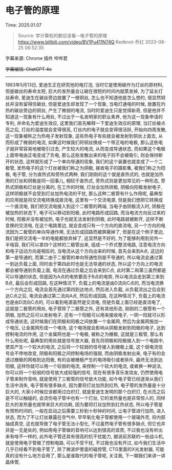 # 电子管的原理


Time: 2025.01.07

> Source: 
> 学计算机的都应该看--电子管的原理
> https://www.bilibili.com/video/BV1Pu411N74Q
> Redknot-乔红 2023-08-25 06:52:35

字幕来源: Chrome 插件 哔哔君

~~字幕编辑: ChatGPT 4o~~

------


1883年5月13日, 爱迪生正在研究他的电灯泡, 当时它是使用碳作为灯丝的原材料, 但是碳丝的寿命太短, 巨大的发热量会让碳在很短的时间内就蒸发掉, 为了延长灯丝寿命, 爱迪生在碳丝旁边放置了一根铜丝, 怎么也不知道他是怎么想的, 很显然铜丝并没有留得住碳丝, 但是爱迪生却发现了一个现象, 当电灯通电的时候, 放置在灼热的碳丝旁边的铜丝, 产生了微弱的电流, 当时的爱迪生只是觉得新奇, 但是他并不知道这一现象有什么用处, 不过出于一名发明家的职业素养, 他为这一现象申请的专利, 并命名为爱迪生效应, 这里我们首先解释一下爱迪生效应的原理, 当灯丝被点亮之后, 灯丝的温度就会变得很高, 灯丝内的电子就会变得很活跃, 开始向四周发散, 这一现象被称之为热电子发射现象, 这些热电子有些就会被发射到铜丝上面去, 从而形成了微弱的电流, 如果这时候我们将铜丝换成一个带正电的电极, 那么这些电子就非常容易地被吸引过去, 产生较大的电流, 从而变成导通状态, 而如果这个电极上面带电由正电变成了负电, 那么这些发散出来的电子则不会被吸引, 则会保持断开的状态, 这样就形成了一个单向导通的现象, 我们的这个装置也就变成了一个二极管, 发热电子的这个灯丝被我们称之为阴极, 接收电子的摄影集, 被我们称之为阳极, 电子管, 分为直热式和旁热式两种, 我们刚刚的这个就是直热式的, 也就是加热用的灯丝和阴极是同一回事儿, 相较于直热式, 旁热式则是更加常见的一种形态, 旁热式阴极和灯丝是分离的, 在工作的时候, 灯丝会加热阴极, 阴极向阳极发射电子, 这样阴极就不会受到灯丝加热电流的干扰, 那么这种二极管有什么作用呢, 最典型的应用就是将交流电转换成直流电, 这里有一个交流电源, 但是我们想把它转换成一个直流电, 我们把交流电接入到这个二极管的两端, 当电子由阴极流入时, 阴极在被加热的状态下, 电子可以移动到阳极, 此时电路形成回路, 而当电流方向反过来的时候, 阳极并没有被加热, 电子也就无法发射到阴极, 此时电路就被断开, 这样不断变换的交流电, 在这个电路里边, 就会变成只有一个方向的直流电, 另一个方向的电流因为二极管的单向导通作用, 无法形成回路而被屏蔽掉了, 但是在这个例子里边, 我们是把交流电一半的电能都放弃掉了, 这显然是不好的, 为了能够利用到另外一半电容, 我们可以拿四个这样的二极管出来, 组成一个乔式整流电路, 注意电流方向和电子运动方向是相反的, 当电流从这个方向出来的时候, 首先会来到A点, 这边的第一是导通的, 而第二由于二极管的单向导通性则是不导通的, 所以电流会通过第一到达负载上面, 同时由于第四此时也是无法导通的状态, 所以这个方向上的电流都会被导通到负载上面, 电流在通过负载之后会来到C点, 此时第二和第三虽然都是可以导通的状态, 但是因为A点的电势要高于B点的电势, 所以电流会走到第三来到B点, 最后会形成回路, 在这种情况下, 负载上的电流是由D流向C点的, 而当电流换一个方向之后, 电流会首先通过第四到达地点, 然后进入负载, 从负载流出之后会到达C点之后, 电流会通过第二流向A点, 然后形成回路, 在这种情况下, 负载上的电流也是由D流向C点的, 可以看到电源虽然是交流电, 但是负载上面已经是直流电了, 这就是二极管的用处, 电子管除了二极管之外, 还有其他形态, 刚刚的二极管有一个阴极, 加热之后可以发射电子, 还有一个阳极可以用来接收电子, 一阴一阳就可以形成导通状态, 这时候我们在阴极和阳极之间放置一个金属网, 然后为金属网施加一个电压, 让金属网形成一个电场, 这个电场就会影响从阴极发射到阳极的电子, 达到控制电流的作用, 这个金属网也是一个电极, 被称之为栅极, 这就是三极管, 那么有什么用处呢, 最典型的用处就是信号放大器, 首先将阴极和阳极接入到一个电路中, 使其产生一个较大的电流, 之后将一个较弱的信号接入到栅极上面, 这个弱电流信号会不停地改变, 阴极和阳极之间控制电场的强弱, 而由阴极发射出来, 电子有的会透过栅极的网格到达阳极, 有的会被栅极产生的电场吸引或者排斥, 最终无法到达阳极, 这样你就可以用一个较弱的电流, 来控制一个较大的电流, 或者换一种说法, 你可以将一个较弱的信号放大成较强的信号, 现在有很多音乐发烧友, 仍然使用电子管来制作音响, 就是使用了三极管的信号放大功能, 如今电子管已经逐渐从我们生活中消失, 电子管有很多缺点, 因为要将灯丝加热到红热, 电子管的发热量是十分巨大的, 大家小时候应该都用过白炽灯, 就是爱迪生发明的那个白炽灯, 在点亮之后是不可以触碰的, 会烫伤电子管中也有一个灯丝, 它的发热量也是非常惊人的, 同样巨大的发热量也就带来巨大的功耗, 因为要将灯丝加热到红热状态, 所以电子管是有预热时间的, 一般在启动之后需要三秒到十秒钟的时间, 让电子管进行加热, 进入状态, 而为了不让灯丝暴露在空气中, 早早氧化电子管都使用一个玻璃外壳, 将内部抽成真空, 这也就导致了电子管无法小型化, 不过虽然电子管有很多缺点, 但它也并非是一无是处的, 例如用电子管做的音响可以达到很高的音质, 不过我也没有听出来有啥不一样的, 此外电子管还具有很高的抗干扰能力, 据说前苏联的一些战斗机, 就是使用电子管做了控制电路, 可以不受干扰, 不过我也没有开过, 如今我们生活中几乎已经看不到电子管了, 除了微波炉里面的磁控管, CTG里面的X光发射器, 可能真的没有什么地方会用了, 那么是谁取代的电子管呢, 关注我, 下一期我们来讲一讲晶体管,